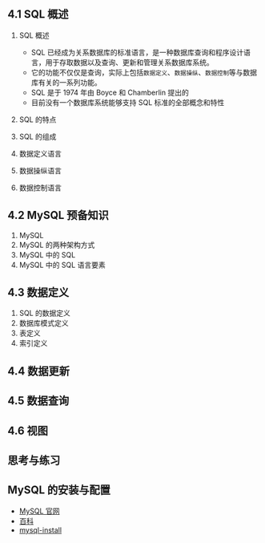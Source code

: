 ## 4.1 SQL 概述

1. SQL 概述

   - SQL 已经成为关系数据库的标准语言，是一种数据库查询和程序设计语言，用于存取数据以及查询、更新和管理关系数据库系统。
   - 它的功能不仅仅是查询，实际上包括`数据定义`、`数据操纵`、`数据控制`等与数据库有关的一系列功能。
   - SQL 是于 1974 年由 Boyce 和 Chamberlin 提出的
   - 目前没有一个数据库系统能够支持 SQL 标准的全部概念和特性

2. SQL 的特点
3. SQL 的组成
4. 数据定义语言
5. 数据操纵语言
6. 数据控制语言

## 4.2 MySQL 预备知识

1. MySQL
2. MySQL 的两种架构方式
3. MySQL 中的 SQL
4. MySQL 中的 SQL 语言要素

## 4.3 数据定义

1. SQL 的数据定义
2. 数据库模式定义
3. 表定义
4. 索引定义

## 4.4 数据更新

## 4.5 数据查询

## 4.6 视图

## 思考与练习

## MySQL 的安装与配置

- [MySQL 官网](https://www.mysql.com/)
- [百科](https://zh.wikipedia.org/zh-cn/MySQL)
- [mysql-install](https://www.runoob.com/mysql/mysql-install.html)
